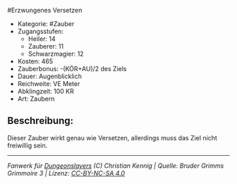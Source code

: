 #Erzwungenes Versetzen  
- Kategorie: #Zauber  
- Zugangsstufen:  
  - Heiler: 14  
  - Zauberer: 11  
  - Schwarzmagier: 12  
- Kosten: 465  
- Zauberbonus: -(KÖR+AU)/2 des Ziels  
- Dauer: Augenblicklich  
- Reichweite: VE Meter  
- Abklingzeit: 100 KR  
- Art: Zaubern     

## Beschreibung:
Dieser Zauber wirkt genau wie Versetzen, allerdings muss das Ziel nicht freiwillig sein.


___
*Fanwerk für [Dungeonslayers](https://www.dungeonslayers.net/) (C) Christian Kennig | Quelle: Bruder Grimms Grimmoire 3 | Lizenz: [CC-BY-NC-SA 4.0](https://creativecommons.org/licenses/by-nc-sa/4.0/deed.de)*